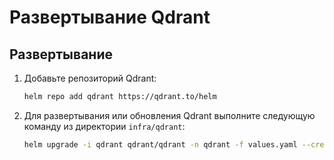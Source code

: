 # Развертывание Qdrant

## Развертывание

1.  Добавьте репозиторий Qdrant:

    ```bash
    helm repo add qdrant https://qdrant.to/helm
    ```

2.  Для развертывания или обновления Qdrant выполните следующую команду из директории `infra/qdrant`:

    ```bash
    helm upgrade -i qdrant qdrant/qdrant -n qdrant -f values.yaml --create-namespace
    ```
